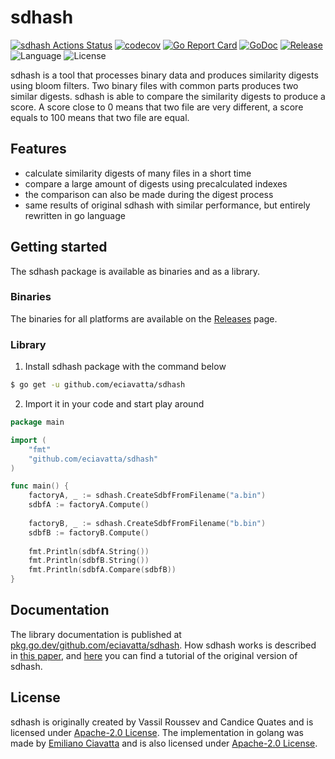 # sdhash

[![sdhash Actions Status](https://github.com/eciavatta/sdhash/workflows/Test/badge.svg)](https://github.com/eciavatta/sdhash/actions)
[![codecov](https://codecov.io/gh/eciavatta/sdhash/branch/develop/graph/badge.svg)](https://codecov.io/gh/eciavatta/sdhash)
[![Go Report Card](https://goreportcard.com/badge/github.com/eciavatta/sdhash)](https://goreportcard.com/report/github.com/eciavatta/sdhash)
[![GoDoc](https://pkg.go.dev/badge/github.com/eciavatta/sdhash?status.svg)](https://pkg.go.dev/github.com/eciavatta/sdhash?tab=doc)
[![Release](https://img.shields.io/github/release/eciavatta/sdhash.svg?style=flat-square)](https://github.com/eciavatta/sdhash/releases)
![Language](https://img.shields.io/badge/language-go-blue)
![License](https://img.shields.io/github/license/eciavatta/sdhash)

sdhash is a tool that processes binary data and produces similarity digests using bloom filters.
Two binary files with common parts produces two similar digests.
sdhash is able to compare the similarity digests to produce a score.
A score close to 0 means that two file are very different, a score equals to 100 means that two file are equal.

## Features
- calculate similarity digests of many files in a short time
- compare a large amount of digests using precalculated indexes
- the comparison can also be made during the digest process
- same results of original sdhash with similar performance, but entirely rewritten in go language

## Getting started
The sdhash package is available as binaries and as a library.

### Binaries
The binaries for all platforms are available on the [Releases](https://github.com/eciavatta/sdhash/releases) page.

### Library
1. Install sdhash package with the command below
```sh
$ go get -u github.com/eciavatta/sdhash
```

2. Import it in your code and start play around
```go
package main

import (
	"fmt"
	"github.com/eciavatta/sdhash"
)

func main() {
	factoryA, _ := sdhash.CreateSdbfFromFilename("a.bin")
	sdbfA := factoryA.Compute()
	
	factoryB, _ := sdhash.CreateSdbfFromFilename("b.bin")
	sdbfB := factoryB.Compute()
	
	fmt.Println(sdbfA.String())
	fmt.Println(sdbfB.String())
	fmt.Println(sdbfA.Compare(sdbfB))	
}
```

## Documentation
The library documentation is published at [pkg.go.dev/github.com/eciavatta/sdhash](https://pkg.go.dev/github.com/eciavatta/sdhash).
How sdhash works is described in [this paper](http://roussev.net/pubs/2010-IFIP--sdhash-design.pdf),
and [here](http://roussev.net/sdhash/tutorial/sdhash-tutorial.html) you can find a tutorial of the original version of sdhash.

## License
sdhash is originally created by Vassil Roussev and Candice Quates and is licensed under [Apache-2.0 License](SDHASH_LICENSE).
The implementation in golang was made by [Emiliano Ciavatta](https://eciavatta.dev) and is also licensed under
[Apache-2.0 License](SDHASH_LICENSE).
